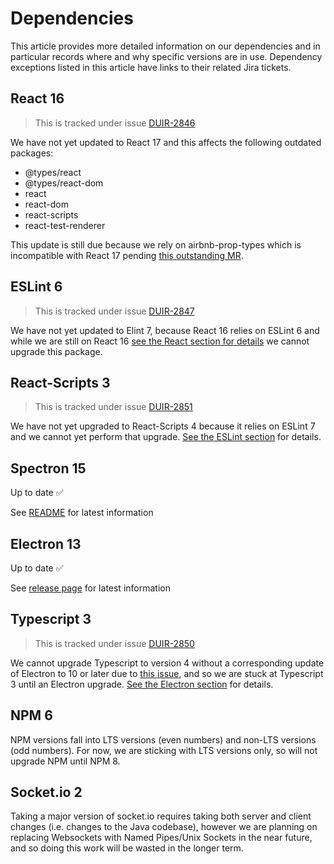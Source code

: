 # Dependencies

This article provides more detailed information on our dependencies and in particular records where and why specific versions are in use. Dependency exceptions listed in this article have links to their related Jira tickets.

## React 16

> This is tracked under issue [DUIR-2846](https://jira.metaswitch.com/browse/DUIR-2846)

We have not yet updated to React 17 and this affects the following outdated packages:

- @types/react
- @types/react-dom
- react
- react-dom
- react-scripts
- react-test-renderer

This update is still due because we rely on airbnb-prop-types which is incompatible with React 17 pending [this outstanding MR](https://github.com/airbnb/prop-types/pull/74).

## ESLint 6

> This is tracked under issue [DUIR-2847](https://jira.metaswitch.com/browse/DUIR-2847)

We have not yet updated to Elint 7, because React 16 relies on ESLint 6 and while we are still on React 16 [see the React section for details](#React-16) we cannot upgrade this package.

## React-Scripts 3

> This is tracked under issue [DUIR-2851](https://jira.metaswitch.com/browse/DUIR-2851)

We have not yet upgraded to React-Scripts 4 because it relies on ESLint 7 and we cannot yet perform that upgrade. [See the ESLint section](#ESLint-6) for details.

## Spectron 15

Up to date ✅

See [README](https://github.com/electron-userland/spectron#version-map) for latest information

## Electron 13

Up to date ✅

See [release page](https://www.electronjs.org/releases/stable) for latest information

## Typescript 3

> This is tracked under issue [DUIR-2850](https://jira.metaswitch.com/browse/DUIR-2850)

We cannot upgrade Typescript to version 4 without a corresponding update of Electron to 10 or later due to [this issue](https://github.com/electron/electron/issues/21612), and so we are stuck at Typescript 3 until an Electron upgrade. [See the Electron section](#Electron-8) for details.

## NPM 6

NPM versions fall into LTS versions (even numbers) and non-LTS versions (odd numbers). For now, we are sticking with LTS versions only, so will not upgrade NPM until NPM 8.

## Socket.io 2

Taking a major version of socket.io requires taking both server and client changes (i.e. changes to the Java codebase), however we are planning on replacing Websockets with Named Pipes/Unix Sockets in the near future, and so doing this work will be wasted in the longer term.
